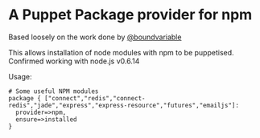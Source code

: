 A Puppet Package provider for npm
=================================

Based loosely on the work done by [@boundvariable](https://github.com/boundvariable/puppet-npm)

This allows installation of node modules with npm to be puppetised. Confirmed working with node.js v0.6.14

Usage:

    # Some useful NPM modules
    package { ["connect","redis","connect-redis","jade","express","express-resource","futures","emailjs"]:
      provider=>npm,
      ensure=>installed
    }


